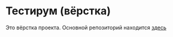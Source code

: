 # Тестирум (вёрстка)

Это вёрстка проекта. Основной репозиторий находится [здесь](https://github.com/txssu/testiroom)

